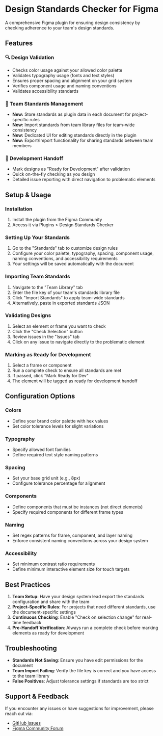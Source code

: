 # Design Standards Checker for Figma

A comprehensive Figma plugin for ensuring design consistency by checking adherence to your team's design standards.

## Features

### 🔍 Design Validation
- Checks color usage against your allowed color palette
- Validates typography usage (fonts and text styles)
- Ensures proper spacing and alignment on your grid system
- Verifies component usage and naming conventions
- Validates accessibility standards

### 🧰 Team Standards Management
- **New:** Store standards as plugin data in each document for project-specific rules
- **New:** Import standards from team library files for team-wide consistency
- **New:** Dedicated UI for editing standards directly in the plugin
- **New:** Export/Import functionality for sharing standards between team members

### 🚦 Development Handoff
- Mark designs as "Ready for Development" after validation
- Quick on-the-fly checking as you design
- Detailed issue reporting with direct navigation to problematic elements

## Setup & Usage

### Installation
1. Install the plugin from the Figma Community
2. Access it via Plugins > Design Standards Checker

### Setting Up Your Standards
1. Go to the "Standards" tab to customize design rules
2. Configure your color palette, typography, spacing, component usage, naming conventions, and accessibility requirements
3. Your settings will be saved automatically with the document

### Importing Team Standards
1. Navigate to the "Team Library" tab
2. Enter the file key of your team's standards library file
3. Click "Import Standards" to apply team-wide standards
4. Alternatively, paste in exported standards JSON

### Validating Designs
1. Select an element or frame you want to check
2. Click the "Check Selection" button
3. Review issues in the "Issues" tab
4. Click on any issue to navigate directly to the problematic element

### Marking as Ready for Development
1. Select a frame or component
2. Run a complete check to ensure all standards are met
3. If passed, click "Mark Ready for Dev"
4. The element will be tagged as ready for development handoff

## Configuration Options

### Colors
- Define your brand color palette with hex values
- Set color tolerance levels for slight variations

### Typography
- Specify allowed font families
- Define required text style naming patterns

### Spacing
- Set your base grid unit (e.g., 8px)
- Configure tolerance percentage for alignment

### Components
- Define components that must be instances (not direct elements)
- Specify required components for different frame types

### Naming
- Set regex patterns for frame, component, and layer naming
- Enforce consistent naming conventions across your design system

### Accessibility
- Set minimum contrast ratio requirements
- Define minimum interactive element size for touch targets

## Best Practices

1. **Team Setup**: Have your design system lead export the standards configuration and share with the team
2. **Project-Specific Rules**: For projects that need different standards, use the document-specific settings
3. **Continuous Checking**: Enable "Check on selection change" for real-time feedback
4. **Pre-Handoff Verification**: Always run a complete check before marking elements as ready for development

## Troubleshooting

- **Standards Not Saving**: Ensure you have edit permissions for the document
- **Team Import Failing**: Verify the file key is correct and you have access to the team library
- **False Positives**: Adjust tolerance settings if standards are too strict

## Support & Feedback

If you encounter any issues or have suggestions for improvement, please reach out via:
- [GitHub Issues](https://github.com/yourorg/design-standards-checker/issues)
- [Figma Community Forum](https://forum.figma.com)